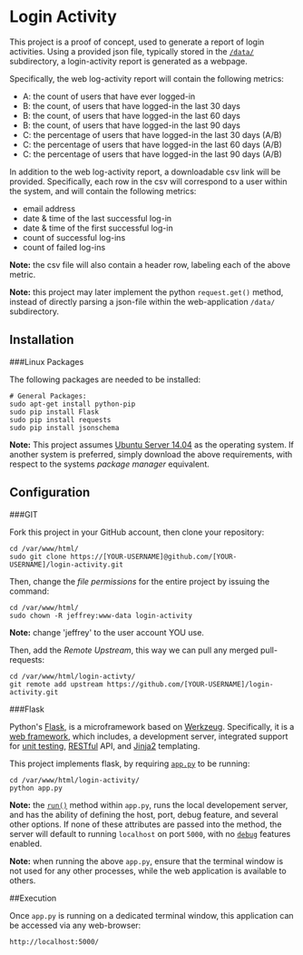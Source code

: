 Login Activity
================

This project is a proof of concept, used to generate a report of login activities. Using a provided json file, typically stored in the [`/data/`](https://github.com/jeff1evesque/login-activity/blob/master/data/) subdirectory, a login-activity report is generated as a webpage.

Specifically, the web log-activity report will contain the following metrics:

- A: the count of users that have ever logged-in
- B: the count, of users that have logged-in the last 30 days
- B: the count, of users that have logged-in the last 60 days
- B: the count, of users that have logged-in the last 90 days
- C: the percentage of users that have logged-in the last 30 days (A/B)
- C: the percentage of users that have logged-in the last 60 days (A/B)
- C: the percentage of users that have logged-in the last 90 days (A/B)

In addition to the web log-activity report, a downloadable csv link will be provided.  Specifically, each row in the csv will correspond to a user within the system, and will contain the following metrics:

- email address
- date & time of the last successful log-in
- date & time of the first successful log-in
- count of successful log-ins
- count of failed log-ins

**Note:** the csv file will also contain a header row, labeling each of the above metric.

**Note:** this project may later implement the python `request.get()` method, instead of directly parsing a json-file within the web-application `/data/` subdirectory.

## Installation

###Linux Packages

The following packages are needed to be installed:

```
# General Packages:
sudo apt-get install python-pip
sudo pip install Flask
sudo pip install requests
sudo pip install jsonschema
```

**Note:** This project assumes [Ubuntu Server 14.04](http://www.ubuntu.com/download/server) as the operating system. If another system is preferred, simply download the above requirements, with respect to the systems *package manager* equivalent.

## Configuration

###GIT

Fork this project in your GitHub account, then clone your repository:

```
cd /var/www/html/
sudo git clone https://[YOUR-USERNAME]@github.com/[YOUR-USERNAME]/login-activity.git
```

Then, change the *file permissions* for the entire project by issuing the command:

```
cd /var/www/html/
sudo chown -R jeffrey:www-data login-activity
```

**Note:** change 'jeffrey' to the user account YOU use.

Then, add the *Remote Upstream*, this way we can pull any merged pull-requests:

```
cd /var/www/html/login-activty/
git remote add upstream https://github.com/[YOUR-USERNAME]/login-activity.git
```

###Flask

Python's [Flask](http://flask.pocoo.org/), is a microframework based on [Werkzeug](http://werkzeug.pocoo.org/).  Specifically, it is a [web framework](http://en.wikipedia.org/wiki/Web_application_framework), which includes, a development server, integrated support for [unit testing](http://en.wikipedia.org/wiki/Unit_testing), [RESTful](http://en.wikipedia.org/wiki/Representational_state_transfer) API, and [Jinja2](http://jinja.pocoo.org/) templating.

This project implements flask, by requiring [`app.py`](https://github.com/jeff1evesque/login-activity/blob/master/app.py) to be running:

```
cd /var/www/html/login-activity/
python app.py
```

**Note:** the [`run()`](http://flask.pocoo.org/docs/0.10/api/#flask.Flask.run) method within `app.py`, runs the local developement server, and has the ability of defining the host, port, debug feature, and several other options. If none of these attributes are passed into the method, the server will default to running `localhost` on port `5000`, with no [`debug`](http://flask.pocoo.org/docs/0.10/quickstart/#debug-mode) features enabled.

**Note:** when running the above `app.py`, ensure that the terminal window is not used for any other processes, while the web application is available to others.

##Execution

Once `app.py` is running on a dedicated terminal window, this application can be accessed via any web-browser:

```
http://localhost:5000/
```
